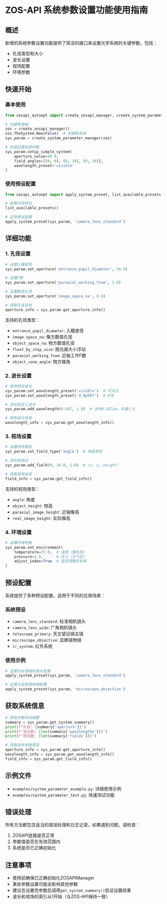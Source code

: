 # ZOS-API 系统参数设置功能使用指南

## 概述

新增的系统参数设置功能提供了简洁的接口来设置光学系统的关键参数，包括：
- 孔径类型和大小
- 波长设置
- 视场配置
- 环境参数

## 快速开始

### 基本使用

```python
from zosapi_autoopt import create_zosapi_manager, create_system_parameter_manager

# 创建管理器
zos = create_zosapi_manager()
zos.TheSystem.New(False)  # 创建新系统
sys_param = create_system_parameter_manager(zos)

# 快速设置系统参数
sys_param.setup_simple_system(
    aperture_value=40.0,
    field_angles=[(0, 0), (0, 10), (0, 20)],
    wavelength_preset='visible'
)
```

### 使用预设配置

```python
from zosapi_autoopt import apply_system_preset, list_available_presets

# 查看可用预设
list_available_presets()

# 应用预设配置
apply_system_preset(sys_param, 'camera_lens_standard')
```

## 详细功能

### 1. 孔径设置

```python
# 设置入瞳直径
sys_param.set_aperture('entrance_pupil_diameter', 50.0)

# 设置F数
sys_param.set_aperture('paraxial_working_fnum', 2.8)

# 设置数值孔径
sys_param.set_aperture('image_space_na', 0.4)

# 获取孔径信息
aperture_info = sys_param.get_aperture_info()
```

支持的孔径类型：
- `entrance_pupil_diameter`: 入瞳直径
- `image_space_na`: 像方数值孔径
- `object_space_na`: 物方数值孔径
- `float_by_stop_size`: 按光阑大小浮动
- `paraxial_working_fnum`: 近轴工作F数
- `object_cone_angle`: 物方锥角

### 2. 波长设置

```python
# 使用预设波长
sys_param.set_wavelength_preset('visible')  # 可见光
sys_param.set_wavelength_preset('d_0p587')  # D线

# 添加自定义波长
sys_param.add_wavelength(0.587, 1.0)  # 波长0.587μm，权重1.0

# 获取波长信息
wavelength_info = sys_param.get_wavelength_info()
```

### 3. 视场设置

```python
# 设置视场类型
sys_param.set_field_type('angle')  # 角度类型

# 添加视场点
sys_param.add_field(0, 10.0, 1.0)  # (x, y, weight)

# 获取视场信息
field_info = sys_param.get_field_info()
```

支持的视场类型：
- `angle`: 角度
- `object_height`: 物高
- `paraxial_image_height`: 近轴像高
- `real_image_height`: 实际像高

### 4. 环境设置

```python
# 设置环境参数
sys_param.set_environment(
    temperature=25.0,  # 温度（摄氏度）
    pressure=1.0,      # 压力（大气压）
    adjust_index=True  # 是否调整折射率
)
```

## 预设配置

系统提供了多种预设配置，适用于不同的应用场景：

### 系统预设
- `camera_lens_standard`: 标准相机镜头
- `camera_lens_wide`: 广角相机镜头
- `telescope_primary`: 天文望远镜主镜
- `microscope_objective`: 显微镜物镜
- `ir_system`: 红外系统

### 使用示例

```python
# 设置为标准相机镜头配置
apply_system_preset(sys_param, 'camera_lens_standard')

# 设置为显微镜物镜配置
apply_system_preset(sys_param, 'microscope_objective')
```

## 获取系统信息

```python
# 获取完整系统摘要
summary = sys_param.get_system_summary()
print(f"孔径: {summary['aperture']}")
print(f"波长数: {len(summary['wavelengths'])}")
print(f"视场数: {len(summary['fields'])}")

# 获取具体参数信息
aperture_info = sys_param.get_aperture_info()
wavelength_info = sys_param.get_wavelength_info()
field_info = sys_param.get_field_info()
```

## 示例文件

- `examples/system_parameter_example.py`: 详细使用示例
- `examples/system_parameter_test.py`: 快速测试功能

## 错误处理

所有方法都包含适当的错误处理和日志记录。如果遇到问题，请检查：

1. ZOSAPI连接是否正常
2. 参数值是否在有效范围内
3. 系统是否已正确初始化

## 注意事项

- 使用前确保已正确初始化ZOSAPIManager
- 某些参数设置可能会影响其他参数
- 建议在设置完参数后调用`get_system_summary()`验证设置结果
- 波长和视场的索引从1开始（与ZOS-API保持一致）
